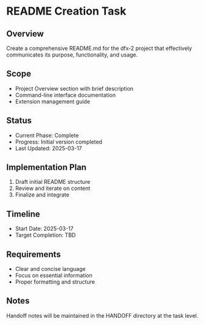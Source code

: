 # README Creation Task

## Overview

Create a comprehensive README.md for the dfx-2 project that effectively communicates its purpose, functionality, and usage.

## Scope

- Project Overview section with brief description
- Command-line interface documentation
- Extension management guide

## Status

- Current Phase: Complete
- Progress: Initial version completed
- Last Updated: 2025-03-17

## Implementation Plan

1. Draft initial README structure
2. Review and iterate on content
3. Finalize and integrate

## Timeline

- Start Date: 2025-03-17
- Target Completion: TBD

## Requirements

- Clear and concise language
- Focus on essential information
- Proper formatting and structure

## Notes

Handoff notes will be maintained in the HANDOFF directory at the task level.
